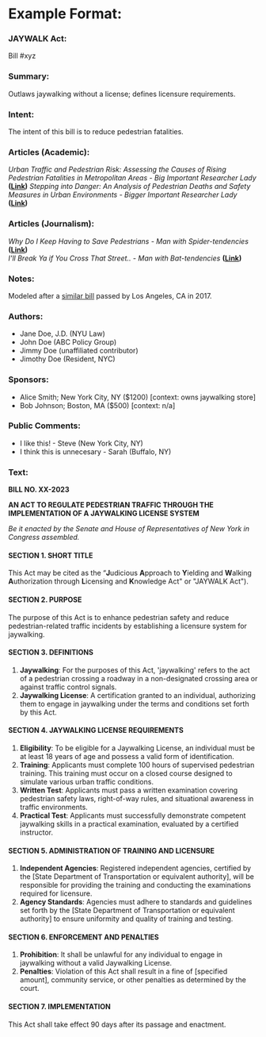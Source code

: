 # Example Format:
### **JAYWALK Act:**
Bill #xyz
<br>

### Summary:
Outlaws jaywalking without a license; defines licensure requirements.
<br>

### Intent:
The intent of this bill is to reduce pedestrian fatalities. 
<br>

### Articles (Academic):
*Urban Traffic and Pedestrian Risk: Assessing the Causes of Rising Pedestrian Fatalities in Metropolitan Areas - Big Important Researcher Lady* **([Link](https://www.duckduckgo.com))**
*Stepping into Danger: An Analysis of Pedestrian Deaths and Safety Measures in Urban Environments - Bigger Important Researcher Lady* **([Link](https://www.duckduckgo.com))**
<br>

### Articles (Journalism):
*Why Do I Keep Having to Save Pedestrians - Man with Spider-tendencies* **([Link](https://www.duckduckgo.com))**<br>
*I'll Break Ya if You Cross That Street.. - Man with Bat-tendencies* **([Link](https://www.duckduckgo.com))**<br>


### Notes:
Modeled after a [similar bill](https://www.duckduckgo.com) passed by Los Angeles, CA in 2017.<br>


### Authors:
* Jane Doe, J.D. (NYU Law)
* John Doe (ABC Policy Group)
* Jimmy Doe (unaffiliated contributor)
* Jimothy Doe (Resident, NYC)<br>

### Sponsors:
* Alice Smith; New York City, NY ($1200) [context: owns jaywalking store]
* Bob Johnson; Boston, MA ($500) [context: n/a]<br>

### Public Comments:
* I like this! - Steve (New York City, NY)
* I think this is unnecesary - Sarah (Buffalo, NY)<br>

### Text:<br>

**BILL NO. XX-2023**<br>

**AN ACT TO REGULATE PEDESTRIAN TRAFFIC THROUGH THE IMPLEMENTATION OF A JAYWALKING LICENSE SYSTEM**

*Be it enacted by the Senate and House of Representatives of New York in Congress assembled.*

#### SECTION 1. SHORT TITLE
This Act may be cited as the “**J**udicious **A**pproach to **Y**ielding and **W**alking **A**uthorization through **L**icensing and **K**nowledge Act" or "JAYWALK Act").

#### SECTION 2. PURPOSE
The purpose of this Act is to enhance pedestrian safety and reduce pedestrian-related traffic incidents by establishing a licensure system for jaywalking.

#### SECTION 3. DEFINITIONS
1. **Jaywalking**: For the purposes of this Act, 'jaywalking' refers to the act of a pedestrian crossing a roadway in a non-designated crossing area or against traffic control signals.
2. **Jaywalking License**: A certification granted to an individual, authorizing them to engage in jaywalking under the terms and conditions set forth by this Act.

#### SECTION 4. JAYWALKING LICENSE REQUIREMENTS
1. **Eligibility**: To be eligible for a Jaywalking License, an individual must be at least 18 years of age and possess a valid form of identification.
2. **Training**: Applicants must complete 100 hours of supervised pedestrian training. This training must occur on a closed course designed to simulate various urban traffic conditions.
3. **Written Test**: Applicants must pass a written examination covering pedestrian safety laws, right-of-way rules, and situational awareness in traffic environments.
4. **Practical Test**: Applicants must successfully demonstrate competent jaywalking skills in a practical examination, evaluated by a certified instructor.

#### SECTION 5. ADMINISTRATION OF TRAINING AND LICENSURE
1. **Independent Agencies**: Registered independent agencies, certified by the [State Department of Transportation or equivalent authority], will be responsible for providing the training and conducting the examinations required for licensure.
2. **Agency Standards**: Agencies must adhere to standards and guidelines set forth by the [State Department of Transportation or equivalent authority] to ensure uniformity and quality of training and testing.

#### SECTION 6. ENFORCEMENT AND PENALTIES
1. **Prohibition**: It shall be unlawful for any individual to engage in jaywalking without a valid Jaywalking License.
2. **Penalties**: Violation of this Act shall result in a fine of [specified amount], community service, or other penalties as determined by the court.

#### SECTION 7. IMPLEMENTATION
This Act shall take effect 90 days after its passage and enactment.
